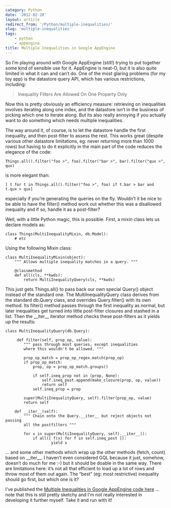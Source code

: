```yaml
---
category: Python
date: '2012-02-20'
layout: article
redirect_from: '/Python/multiple-inequalities/'
slug: 'multiple-inequalities'
tags:
    - python
    - appengine
title: Multiple Inequalities in Google AppEngine
---
```


So I’m playing around with Google AppEngine (still!) trying to put
together some kind of sensible use for it. AppEngine is neat-O, but it
is also quite limited in what it can and can’t do. One of the most
glaring problems (for my toy app) is the datastore query API, which has
various restrictions, including:

> Inequality Filters Are Allowed On One Property Only

Now this is pretty obviously an efficiency measure: retrieving on
inequalities involves iterating along one index, and the datastore isn’t
in the business of picking which one to iterate along. But its also
really annoying if you actually want to do something which needs
multiple inequalities.

The way around it, of course, is to let the datastore handle the first
inequality, and then post-filter to assess the rest. This works great
(despite various other datastore limitations, eg: never returning more
than 1000 rows) but having to do it explicitly in the main part of the
code reduces the elegance of the code:

``` {.sourceCode .python}
Things.all().filter("foo >", foo).filter("bar >", bar).filter("qux >", qux)
```

is more elegant than:

``` {.sourceCode .python}
[ t for t in Things.all().filter("foo >", foo) if t.bar > bar and t.qux > qux]
```

especially if you’re generating the queries on the fly. Wouldn’t it be
nice to be able to have the filter() method work out whether this was a
disallowed inequality and if so, handle it as a post-filter?

Well, with a little Python magic, this is possible. First, a mixin class
lets us declare models as:

``` {.sourceCode .python}
class Things(MultiInequalityMixin, db.Model):
    # etc
```

Using the following Mixin class:

``` {.sourceCode .python}
class MultiInequalityMixin(object):
    """ Allows multiple inequality matches in a query. """

    @classmethod
    def all(cls, **kwds):
        return MultiInequalityQuery(cls, **kwds)
```

This just gets Things.all() to pass back our own special Query() object
instead of the standard one. The MultiInequalityQuery class derives from
the standard db.Query class, and overrides Query.filter() with its own
method. Its filter() method passes through the first inequality as
normal, but later inequalities get turned into little post-filter
closures and stashed in a list. Then the \_\_iter\_\_ iterator method
checks these post-filters as it yields up the results:

``` {.sourceCode .python}
class MultiInequalityQuery(db.Query):

     def filter(self, prop_op, value):
        """ pass through most queries, except inequalities
        where this wouldn't be allowed. """

        prop_op_match = prop_op_regex.match(prop_op)
        if prop_op_match:
            prop, op = prop_op_match.groups()

            if self.ineq_prop not in (prop, None):
                self.ineq_post.append(make_closure(prop, op, value))
                return self
            self.ineq_prop = prop

        super(MultiInequalityQuery, self).filter(prop_op, value)
        return self

    def __iter__(self):
        """ Chain onto the Query.__iter__ but reject objects not passing
        all the postfilters """

        for x in super(MultiInequalityQuery, self).__iter__():
            if all([ f(x) for f in self.ineq_post ]):
                    yield x
```

… and some other methods which wrap up the other methods (fetch, count)
based on \_\_iter\_\_. I haven’t even considered GQL because it just,
somehow, doesn’t do much for me :-) but it should be doable in the same
way. There are limitations here: it’s not all that efficient to load up
a lot of rows and throw most of them out again. The “best” (eg: most
restrictive) inequality should go first, but which one is it?

I've published the [Multiple Inequalities in Google AppEngine code
here](http://code.zoic.org/inequality_mixin/) ... note that this is
still pretty sketchy and I'm not really interested in developing it
further myself. Take it and run with it!
